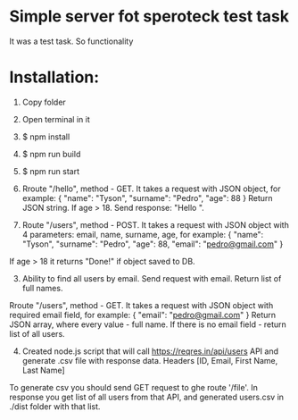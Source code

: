 # Simple server fot speroteck test task

It was a test task. So functionality

# Installation:
1. Copy folder
2. Open terminal in it
3. $ npm install
4. $ npm run build
5. $ npm run start


1. Rroute "/hello", method - GET. It takes a request with JSON object, for example:
{
    "name": "Tyson",
    "surname": "Pedro",
    "age": 88
}
Return JSON string. If age > 18. Send response: "Hello <name> <surname>".


2. Route "/users", method - POST.  It takes a request with JSON object with 4 parameters: email, name, surname, age, for example:
{
    "name": "Tyson",
    "surname": "Pedro",
    "age": 88,
    "email": "pedro@gmail.com"
}

If age > 18 it returns "Done!" if object saved to DB.


3. Ability to find all users by email. Send request with email. Return list of full names.

Rroute "/users", method - GET.  It takes a request with JSON object with required email field, for example:
{
    "email": "pedro@gmail.com"
}
Return JSON array, where every value - full name. If there is no email field - return list of all users.


4. Created node.js script that will call https://reqres.in/api/users API and generate .csv file with response data.
Headers [ID, Email, First Name, Last Name]

To generate csv you should send GET request to ghe route '/file'. In response you get list of all users from that API, and generated users.csv in ./dist folder with that list.
